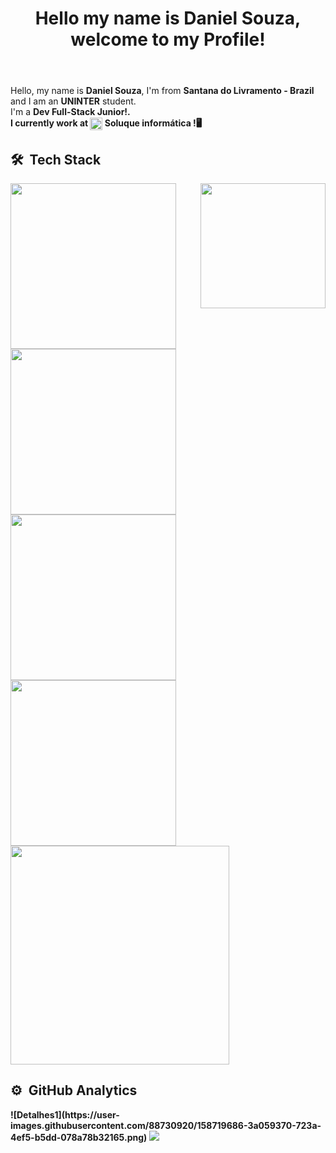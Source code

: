 <header>
    <H1>Hello my name is Daniel Souza, welcome to my Profile!</H1>  
</header>
<div>
    <p>Hello, my name is <b>Daniel Souza</b>, I'm from <b>Santana do Livramento - Brazil</b> and I am an <b>UNINTER</b> student.<br> 
I'm a <b>Dev Full-Stack Junior!<b/>.<br> I currently work at <span><img align="center" width="20" src="https://user-images.githubusercontent.com/88730920/158506237-196028d4-d8c9-449f-8075-d2ada14acf28.png"/> Soluque informática !</span>🖥️</p>
     
</div>
  

## 🛠 &nbsp;Tech Stack
<div>
    <img align="right" width="auto" height="200px" src="https://cdn.dribbble.com/users/214929/screenshots/4366947/dribbble-shot_6.gif"/>
    <img width="265px" src="https://user-images.githubusercontent.com/88730920/158713488-4337d42c-7f52-4710-a0dc-9f8650fb1f4b.png"/>
    <img width="265px" src="https://user-images.githubusercontent.com/88730920/158713575-bc831379-098e-420b-8186-cd70d438816b.png"/><br>
    <img width="265px" src="https://user-images.githubusercontent.com/88730920/158713648-0122a1bd-6520-49e7-9a28-c7c9522cedff.png"/>
    <img width="265px" src="https://user-images.githubusercontent.com/88730920/158713670-85fa009c-163f-4ac2-affb-53de96212b89.png"/>
    <img width="350px" src="https://user-images.githubusercontent.com/88730920/158719700-069a8ffc-d840-4679-94e4-f780cf3ee7ad.png"/>


</div>

## ⚙️ &nbsp;GitHub Analytics
<div align="left">![Detalhes1](https://user-images.githubusercontent.com/88730920/158719686-3a059370-723a-4ef5-b5dd-078a78b32165.png)


<img src="https://github-readme-stats.vercel.app/api?username=MrHoss&show_icons=true&theme=midnight-purple&include_all_commits=true&count_private=true&hide-border=true"/>

</div>
